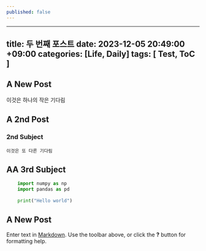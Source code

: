 ```yaml
---
published: false
---
```

---
title: 두 번째 포스트
date: 2023-12-05 20:49:00 +09:00
categories: [Life, Daily]
tags:
  [
    Test,
    ToC
  ]
---

## A New Post

이것은 하나의 작은 기다림

## A 2nd Post

### 2nd Subject
	
    이것은 또 다른 기다림
    
## AA 3rd Subject

```python
	import numpy as np
    import pandas as pd
    
  	print("Hello world")
```

## A New Post

Enter text in [Markdown](http://daringfireball.net/projects/markdown/). Use the toolbar above, or click the **?** button for formatting help.

